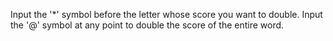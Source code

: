 Input the '*' symbol before the letter whose score you want to double.
Input the '@' symbol at any point to double the score of the entire word.